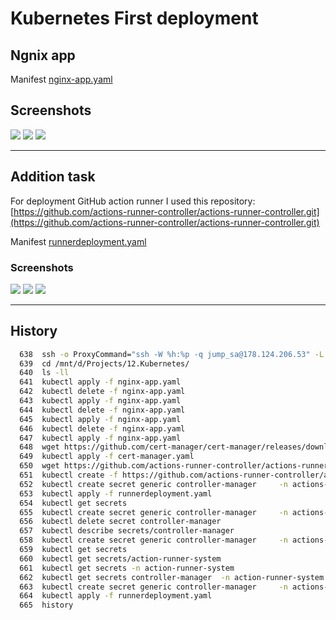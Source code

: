 # Kubernetes First deployment
## Ngnix app
Manifest [nginx-app.yaml](nginx-app.yaml)
## Screenshots
<dv>
<img src="https://dub01pap001files.storage.live.com/y4moHVnccsOuILLLcE-CzrKgsqPcJQuOYUIRyA2Hdb1bZV-4Ye1euwVewE9sABKYgOFI4i8-UmVTeFNsu-ZFJDIMVCWWoYHS5ty4CFckUguyECF8tAN1-Do0W7XNBYSR3LP2BfVK8IVOPBcY9-1sdIy_vrNf-s30twa6n6naIVGacFRIrXcRqp2V2T2PW2ydjOV?width=645&height=379&cropmode=none" width="auto" height="auto" />
</dv>

<dv>
<img src="https://dub01pap001files.storage.live.com/y4m5Qw3Mwx5fX6u38Y3GP1f8IjN1MbvLXxpUdqoR2CxKGGjuh0i6-sL2Y0a65jOtz2HXfancP-oTAfgbtPgZbKacr9cB9-IZBXLSGQIofPcY7Tdq1O3Kb_yUf9aaZcDUmqzwCz84ZUsWdiAomzV9OGaeld1_JY_qy62iP7xoH0dK67RejvMte723fJxd_A4ksiQ?width=670&height=409&cropmode=none" width="auto" height="auto" />
</dv>

<dv>
<img src="https://dub01pap001files.storage.live.com/y4mhOUlE9DZSTvPAYWT81HtxJF68nhd8J5GgNY5rCYIBFcqTYoPVjd2HyhmSGjrTbwNz3Ae6vzefzddRepZoNsXyLrZRkwUWCXA2vK5wepj1knJbHIKoAl1ZmovSEROPlHzyrkHIjKqcUsVjEAlwfWb97JyJxyBxZ7d4eWvgyUZc-hLymkicHvMeXlbDhfvifjx?width=1621&height=903&cropmode=none" width="auto" height="auto" />
</dv>

---

## Addition task
For deployment GitHub action runner I used this repository:
[https://github.com/actions-runner-controller/actions-runner-controller.git](https://github.com/actions-runner-controller/actions-runner-controller.git)

Manifest [runnerdeployment.yaml](runnerdeployment.yaml)

### Screenshots

<dv>
<img src="https://dub01pap001files.storage.live.com/y4mDmkXKZk8bkRZStSgHZXzqBjV971mj-y3Kcw_KyCTzjQMWMlHo0j1KhMnvv3qAf2RWF7AoUQRJmbEnP1Ht-gILRH5BbZ_KR6DmPZ2vPueKBIqg_rEHgZyH_s4ybo4myNgWrzLJehpCnJSe7daPhk5SJtjZv1ojOBXu9j3tB24aA6IHYede3W4O3LxcUQi239r?width=2160&height=591&cropmode=none" width="auto" height="auto" />
</dv>

<dv>
<img src="https://dub01pap001files.storage.live.com/y4meqKLI52JeJp5ON1TvfiRxdTAFtGWTn9msBYe3Y-VPG59p8xzkT9yfxL4cjIMEiucOk8aj-WNLqNVLKkq5NfP8Z0_boy1cJPMpW45w1HA9VsnJ9EmUbOu-CQrUYDBK_5FoPRe0XVDPNevQS_tzsnGJZrM8ZjrJBjw487n60fOw1JQonmKJJ7-N4OReGlzU0Lv?width=2221&height=1165&cropmode=none" width="auto" height="auto" />
</dv>

<dv>
<img src="https://dub01pap001files.storage.live.com/y4mx3hkNECfvLcAS_1V2BE8dYyQXbttJmL1Rx0E22M6ZYQSqIKutWdZxC6XkjfUNjphkGLSiVm95-sqpCZ4PKyR_wG4edabk37N91Uc2RQ7YPkzVw1alX2ao4qf4lGDBtuoA6K6kYG2U2PZWXEyqFpSTUf7WgoDMsRYDPVdlpcm46EN9JsyfQ3EW1BMdz2e7VCf?width=2227&height=1170&cropmode=none" width="auto" height="auto" />
</dv>

---
## History
```bash
  638  ssh -o ProxyCommand="ssh -W %h:%p -q jump_sa@178.124.206.53" -L 6443:127.0.0.1:6443 root@192.168.203.25 -f -N
  639  cd /mnt/d/Projects/12.Kubernetes/
  640  ls -ll
  641  kubectl apply -f nginx-app.yaml
  642  kubectl delete -f nginx-app.yaml
  643  kubectl apply -f nginx-app.yaml
  644  kubectl delete -f nginx-app.yaml
  645  kubectl apply -f nginx-app.yaml
  646  kubectl delete -f nginx-app.yaml
  647  kubectl apply -f nginx-app.yaml
  648  wget https://github.com/cert-manager/cert-manager/releases/download/v1.9.1/cert-manager.yaml
  649  kubectl apply -f cert-manager.yaml
  650  wget https://github.com/actions-runner-controller/actions-runner-controller/releases/download/v0.25.2/actions-runner-controller.yaml
  651  kubectl create -f https://github.com/actions-runner-controller/actions-runner-controller/releases/download/v0.25.2/actions-runner-controller.yaml
  652  kubectl create secret generic controller-manager     -n actions-runner-system     --from-literal=github_token=${ghp_Xu4zEk...2xA1DF}
  653  kubectl apply -f runnerdeployment.yaml
  654  kubectl get secrets
  655  kubectl create secret generic controller-manager     -n actions-runner-system     --from-literal=github_token='ghp_Xu4zEk...2xA1DF'
  656  kubectl delete secret controller-manager
  657  kubectl describe secrets/controller-manager
  658  kubectl create secret generic controller-manager     -n actions-runner-system     --from-literal=github_token='ghp_Xu4zEk...2xA1DF'
  659  kubectl get secrets
  660  kubectl get secrets/action-runner-system
  661  kubectl get secrets -n action-runner-system
  662  kubectl get secrets controller-manager  -n action-runner-system
  663  kubectl create secret generic controller-manager     -n actions-runner-system     --from-literal=github_token='ghp_Xu4zEk...2xA1DF'
  664  kubectl apply -f runnerdeployment.yaml
  665  history
```